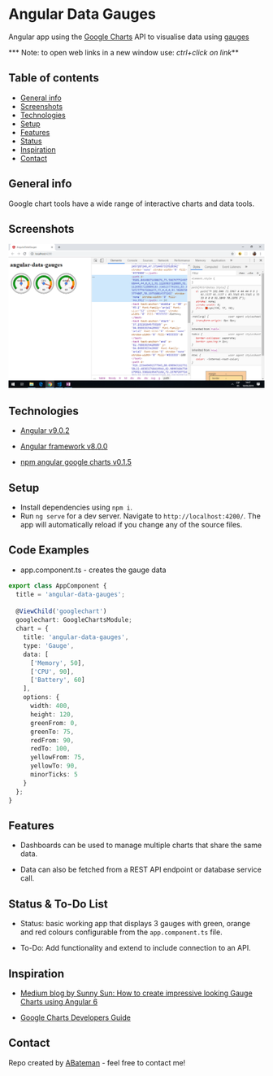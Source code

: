 # Angular Data Gauges

Angular app using the [Google Charts](https://google-developers.appspot.com/chart/) API to visualise data using [gauges](https://google-developers.appspot.com/chart/interactive/docs/gallery/gauge)

*** Note: to open web links in a new window use: _ctrl+click on link_**

## Table of contents

* [General info](#general-info)
* [Screenshots](#screenshots)
* [Technologies](#technologies)
* [Setup](#setup)
* [Features](#features)
* [Status](#status)
* [Inspiration](#inspiration)
* [Contact](#contact)

## General info

Google chart tools have a wide range of interactive charts and data tools.

## Screenshots

![Example screenshot](./img/gauges.png)

## Technologies

* [Angular v9.0.2](https://github.com/angular/angular-cli)

* [Angular framework v8.0.0](https://angular.io/)

* [npm angular google charts v0.1.5](https://www.npmjs.com/package/angular-google-charts)

## Setup

* Install dependencies using `npm i`.
* Run `ng serve` for a dev server. Navigate to `http://localhost:4200/`. The app will automatically reload if you change any of the source files.

## Code Examples

* app.component.ts - creates the gauge data

```typescript
export class AppComponent {
  title = 'angular-data-gauges';

  @ViewChild('googlechart')
  googlechart: GoogleChartsModule;
  chart = {
    title: 'angular-data-gauges',
    type: 'Gauge',
    data: [
      ['Memory', 50],
      ['CPU', 90],
      ['Battery', 60]
    ],
    options: {
      width: 400,
      height: 120,
      greenFrom: 0,
      greenTo: 75,
      redFrom: 90,
      redTo: 100,
      yellowFrom: 75,
      yellowTo: 90,
      minorTicks: 5
    }
  };
}
```

## Features

* Dashboards can be used to manage multiple charts that share the same data.

* Data can also be fetched from a REST API endpoint or database service call.

## Status & To-Do List

* Status: basic working app that displays 3 gauges with green, orange and red colours configurable from the `app.component.ts` file.

* To-Do: Add functionality and extend to include connection to an API.

## Inspiration

* [Medium blog by Sunny Sun: How to create impressive looking Gauge Charts using Angular 6](https://medium.com/@sunnysun_5694/how-to-create-impressive-looking-gauge-charts-using-angular-6-8f91dfd6fc5c)

* [Google Charts Developers Guide](https://developers.google.com/chart/interactive/docs/gallery/controls)

## Contact

Repo created by [ABateman](https://www.andrewbateman.org) - feel free to contact me!
